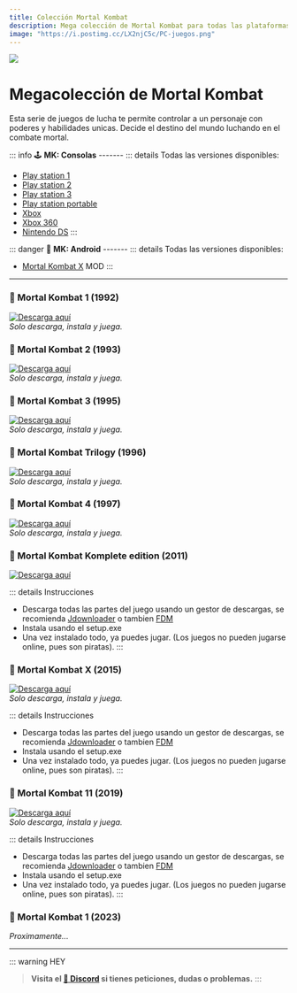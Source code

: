 ```yaml
---
title: Colección Mortal Kombat
description: Mega colección de Mortal Kombat para todas las plataformas.
image: "https://i.postimg.cc/LX2njC5c/PC-juegos.png"
---
```

![](https://i.postimg.cc/4dX1VvkJ/PC-juegos.png)
# Megacolección de Mortal Kombat

Esta serie de juegos de lucha te permite controlar a un personaje con poderes y habilidades unicas. Decide el destino del mundo luchando en el combate mortal.

::: info 🕹 **MK: Consolas** -------
::: details Todas las versiones disponibles:
- [Play station 1](https://vimm.net/vault/?p=list&system=PS1&q=mortal+kombat)
- [Play station 2](https://vimm.net/vault/?p=list&system=PS2&q=mortal+kombat)
- [Play station 3](https://vimm.net/vault/?p=list&system=PS3&q=mortal+kombat)
- [Play station portable](https://vimm.net/vault/?p=list&system=PSP&q=mortal+kombat)
- [Xbox](https://vimm.net/vault/?p=list&system=Xbox&q=mortal+kombat)
- [Xbox 360](https://vimm.net/vault/?p=list&system=Xbox360&q=mortal+kombat)
- [Nintendo DS](https://vimm.net/vault/?p=list&system=DS&q=mortal+kombat)
:::

::: danger 📱 **MK: Android** -------
::: details Todas las versiones disponibles:

- [Mortal Kombat X](https://modyolo.com/mortal-kombat.html) MOD
:::

---

### 🐲 Mortal Kombat 1 (1992)

[![Descarga aquí](https://i.postimg.cc/G23xCXmL/Descarga.png)](https://filecrypt.cc/Container/19082D5DD8)     
*Solo descarga, instala y juega.*

### 🐲 Mortal Kombat 2 (1993)

[![Descarga aquí](https://i.postimg.cc/G23xCXmL/Descarga.png)](https://filecrypt.cc/Container/6ED09B5BBF)     
*Solo descarga, instala y juega.*

### 🐲 Mortal Kombat 3 (1995)

[![Descarga aquí](https://i.postimg.cc/G23xCXmL/Descarga.png)](https://filecrypt.cc/Container/047E5C61CC)     
*Solo descarga, instala y juega.*

### 🐲 Mortal Kombat Trilogy (1996)

[![Descarga aquí](https://i.postimg.cc/G23xCXmL/Descarga.png)](https://filecrypt.cc/Container/D71BA0D8D2)     
*Solo descarga, instala y juega.*

### 🐲 Mortal Kombat 4 (1997)

[![Descarga aquí](https://i.postimg.cc/G23xCXmL/Descarga.png)](https://filecrypt.cc/Container/5906D4E8DE)     
*Solo descarga, instala y juega.*

### 🐲 Mortal Kombat Komplete edition (2011)

[![Descarga aquí](https://i.postimg.cc/G23xCXmL/Descarga.png)](https://www.filecrypt.cc/Container/2BBCF5D264)     

::: details Instrucciones
- Descarga todas las partes del juego usando un gestor de descargas, se recomienda [Jdownloader](https://jdownloader.org/dl?v=101) o tambien [FDM](https://www.freedownloadmanager.org/es/)
- Instala usando el setup.exe
- Una vez instalado todo, ya puedes jugar. (Los juegos no pueden jugarse online, pues son piratas).
:::

### 🐲 Mortal Kombat X (2015)

[![Descarga aquí](https://i.postimg.cc/G23xCXmL/Descarga.png)](https://www.filecrypt.cc/Container/4D11AC6001)     
*Solo descarga, instala y juega.*

::: details Instrucciones
- Descarga todas las partes del juego usando un gestor de descargas, se recomienda [Jdownloader](https://jdownloader.org/dl?v=101) o tambien [FDM](https://www.freedownloadmanager.org/es/)
- Instala usando el setup.exe
- Una vez instalado todo, ya puedes jugar. (Los juegos no pueden jugarse online, pues son piratas).
:::

### 🐲 Mortal Kombat 11 (2019)

[![Descarga aquí](https://i.postimg.cc/G23xCXmL/Descarga.png)](https://www.filecrypt.cc/Container/B5B9358057)     
*Solo descarga, instala y juega.*

::: details Instrucciones
- Descarga todas las partes del juego usando un gestor de descargas, se recomienda [Jdownloader](https://jdownloader.org/dl?v=101) o tambien [FDM](https://www.freedownloadmanager.org/es/)
- Instala usando el setup.exe
- Una vez instalado todo, ya puedes jugar. (Los juegos no pueden jugarse online, pues son piratas).
:::

### 🐲 Mortal Kombat 1 (2023)
  
*Proximamente...*


---


::: warning HEY
> **Visita el [🚀 Discord](https://discord.gg/cua9Qvfvz5) si tienes peticiones, dudas o problemas.**
:::